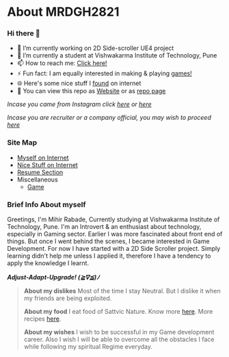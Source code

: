 <!-- @format -->

# About MRDGH2821

### Hi there 👋

<!--
**MRDGH2821/MRDGH2821** is a ✨ _special_ ✨ repository because its `README.md` (this file) appears on your GitHub profile.

Here are some ideas to get you started:
-->

- 🔭 I’m currently working on 2D Side-scroller UE4 project
- 🌱 I’m currently a student at Vishwakarma Institute of Technology, Pune
- 📫 How to reach me: [Click here!](Myself_On_internet.md)
- ⚡ Fun fact: I am equally interested in making & playing [games!](/Miscellaneous/Game.md)
- 🌐 Here's some nice stuff I [found](Nice_Stuff_On_Internet.md) on internet
- 📔 You can view this repo as [Website](https://bit.ly/mrdgh2821) or as [repo page](https://github.com/MRDGH2821/MRDGH2821)

_Incase you came from Instagram click [here](Nice_Stuff_On_Internet.md) or [here](Myself_On_internet.md)_

_Incase you are recruiter or a company official, you may wish to proceed [here](Resume_Section.md)_

### Site Map

- [Myself on Internet](Myself_On_internet.md)
- [Nice Stuff on Internet](Nice_Stuff_On_Internet.md)
- [Resume Section](Resume_Section.md)
- Miscellaneous
  - [Game](/Miscellaneous/Game.md)

### Brief Info About myself

Greetings, I'm Mihir Rabade, Currently studying at Vishwakarma Institute of Technology, Pune. I'm an Introvert & an enthusiast about technology, especially in Gaming sector. Earlier I was more fascinated about front end of things. But once I went behind the scenes, I became interested in Game Development. For now I have started with a 2D Side Scroller project.
Simply learning didn't help me unless I applied it, therefore I have a tendency to apply the knowledge I learnt.

**_Adjust-Adapt-Upgrade! (≧∇≦)ﾉ_**

> **About my dislikes**
> Most of the time I stay Neutral. But I dislike it when my friends are being exploited.
>
> **About my food**
> I eat food of Sattvic Nature. Know more [here](https://food.iskcondesiretree.com/). More recipes [here](https://bit.ly/recipemaster).
>
> **About my wishes**
> I wish to be successful in my Game development career. Also I wish I will be able to overcome all the obstacles I face while following my spiritual Regime everyday.
